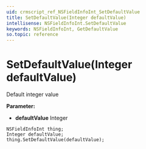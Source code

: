 ```yaml
---
uid: crmscript_ref_NSFieldInfoInt_SetDefaultValue
title: SetDefaultValue(Integer defaultValue)
intellisense: NSFieldInfoInt.SetDefaultValue
keywords: NSFieldInfoInt, GetDefaultValue
so.topic: reference
---
```


# SetDefaultValue(Integer defaultValue)

Default integer value

**Parameter:** 
* **defaultValue** Integer

```crmscript
NSFieldInfoInt thing;
Integer defaultValue;
thing.SetDefaultValue(defaultValue);
```

